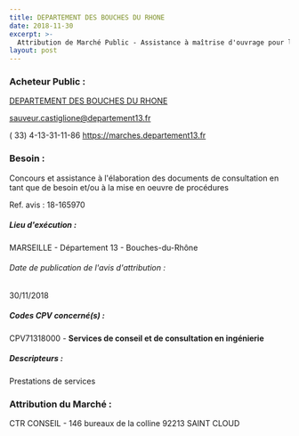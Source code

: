 ```yaml
---
title: DEPARTEMENT DES BOUCHES DU RHONE
date: 2018-11-30
excerpt: >-
  Attribution de Marché Public - Assistance à maîtrise d'ouvrage pour l'accompagnement opérationnel sur les marchés
layout: post
---
```


### Acheteur Public : 
<a href="/acheteur-33/siren-221300015"> DEPARTEMENT DES BOUCHES DU RHONE</a><br/>



sauveur.castiglione@departement13.fr

( 33) 4-13-31-11-86
https://marches.departement13.fr
### Besoin :

Concours et assistance à l'élaboration des documents de consultation en tant que de besoin et/ou à la mise en oeuvre de procédures

Ref. avis : 18-165970


##### Lieu d'exécution :

MARSEILLE - Département 13 - Bouches-du-Rhône

###### Date de publication de l'avis d'attribution : 
30/11/2018

##### Codes CPV concerné(s) :
CPV71318000 - **Services de conseil et de consultation en ingénierie** <br/>

##### Descripteurs :
Prestations de services <br/>

### Attribution du Marché :
CTR CONSEIL - 146 bureaux de la colline 92213 SAINT CLOUD <br/>

